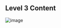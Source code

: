 ## Level 3 Content

![image](http://developer.apple.com/library/ios/DOCUMENTATION/WindowsViews/Conceptual/ViewControllerCatalog/Art/NavigationViews.png)
